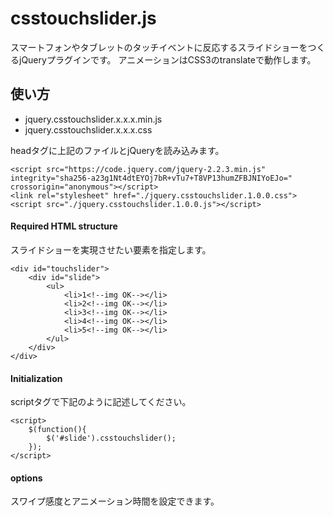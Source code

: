 # csstouchslider.js

スマートフォンやタブレットのタッチイベントに反応するスライドショーをつくるjQueryプラグインです。
アニメーションはCSS3のtranslateで動作します。

## 使い方

* jquery.csstouchslider.x.x.x.min.js
* jquery.csstouchslider.x.x.x.css

headタグに上記のファイルとjQueryを読み込みます。

    <script src="https://code.jquery.com/jquery-2.2.3.min.js" integrity="sha256-a23g1Nt4dtEYOj7bR+vTu7+T8VP13humZFBJNIYoEJo=" crossorigin="anonymous"></script>
    <link rel="stylesheet" href="./jquery.csstouchslider.1.0.0.css">
    <script src="./jquery.csstouchslider.1.0.0.js"></script>

#### Required HTML structure

スライドショーを実現させたい要素を指定します。

    <div id="touchslider">
    	<div id="slide">
    		<ul>
    			<li>1<!--img OK--></li>
    			<li>2<!--img OK--></li>
    			<li>3<!--img OK--></li>
    			<li>4<!--img OK--></li>
    			<li>5<!--img OK--></li>
    		</ul>
    	</div>
    </div>

#### Initialization

scriptタグで下記のように記述してください。

    <script>
    	$(function(){
    		$('#slide').csstouchslider();
    	});
    </script>

#### options

スワイプ感度とアニメーション時間を設定できます。

<script>
	$(function(){
		$('#slide').csstouchslider({speed:300,sensiv:50});
	});
</script>
